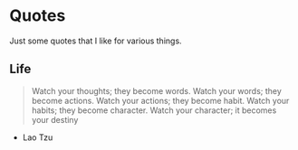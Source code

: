 Quotes
======

Just some quotes that I like for various things.

## Life

> Watch your thoughts; they become words. Watch your words; they become actions.
> Watch your actions; they become habit. Watch your habits; they become character.
> Watch your character; it becomes your destiny

- Lao Tzu
